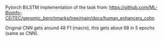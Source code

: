 Pytorch BiLSTM implementation of the task from: 
https://github.com/ML-Bioinfo-CEITEC/genomic_benchmarks/tree/main/docs/human_enhancers_cohn

Original CNN gets around 48 F1 (macro), this gets about 68 in 5 epochs (same as CNN). 